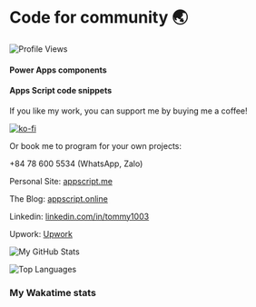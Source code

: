 # Code for community 🌏

![Profile Views](https://komarev.com/ghpvc/?username=tommy1003)

#### Power Apps components

#### Apps Script code snippets

If you like my work, you can support me by buying me a coffee!

[![ko-fi](https://ko-fi.com/img/githubbutton_sm.svg)](https://ko-fi.com/tommy1003)

Or book me to program for your own projects: 

+84 78 600 5534 (WhatsApp, Zalo) 

Personal Site: [appscript.me](https://appscript.me)

The Blog: [appscript.online](https://appscript.online)

Linkedin: [linkedin.com/in/tommy1003](https://linkedin.com/in/tommy1003)

Upwork: [Upwork](https://www.upwork.com/freelancers/~01c25a7c4b607747f7)

![My GitHub Stats](https://github-readme-stats.vercel.app/api?username=tommy1003)

![Top Languages](https://github-readme-stats.vercel.app/api/top-langs/?username=tommy1003)

### My Wakatime stats
<!--waka-->
<!--endwaka-->


